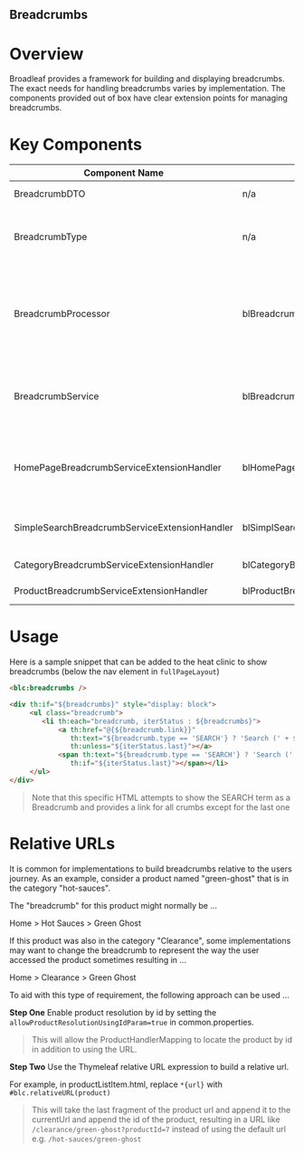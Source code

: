 ## Breadcrumbs 

# Overview

Broadleaf provides a framework for building and displaying breadcrumbs.  The exact needs for handling breadcrumbs varies by implementation.   The components provided out of box have clear extension points for managing breadcrumbs.

# Key Components
|Component Name|Bean Id|Description|
|--------------|-------|-----------|
|BreadcrumbDTO| n/a | Domain object containing the link, type, and text|
|BreadcrumbType| n/a | An extendable Broadleaf enumeration indicating the type of breadcrumb HOME, SEARCH, CATEGORY, PRODUCT|
|BreadcrumbProcessor|blBreadcrumbProcessor|A Thymeleaf processor (blc:breadcrumbs) that calls the BreadcrumbService to generate the breadcrumbs and stores the result in a page variable named breadcrumbs|
|BreadcrumbService|blBreadcrumbService|The component responsible for generating the breadcrumbs.   It delegates to a series of handlers to generate each crumb|
|HomePageBreadcrumbServiceExtensionHandler|blHomePageBreadcrumbServiceExtensionHandler|Builds a single crumb whose name is "Home" or the value from the property breadcrumb.homepageText and whose link is the root (e.g. \)|
|SimpleSearchBreadcrumbServiceExtensionHandler|blSimplSearchBreadcrumbServiceExtensionHandler|Builds a single crumb with a search parameter to allow easy return to the last search|
|CategoryBreadcrumbServiceExtensionHandler|blCategoryBreadcrumbServiceExtensionHandler|Builds the breadcrumbs for the current category tree|
|ProductBreadcrumbServiceExtensionHandler|blProductBreadcrumbServiceExtensionHandler|Builds the product breadcrumb|


# Usage
Here is a sample snippet that can be added to the heat clinic to show breadcrumbs (below the nav element in `fullPageLayout`)

```html
<blc:breadcrumbs />

<div th:if="${breadcrumbs}" style="display: block">
     <ul class="breadcrumb">
        <li th:each="breadcrumb, iterStatus : ${breadcrumbs}">
            <a th:href="@{${breadcrumb.link}}" 
               th:text="${breadcrumb.type == 'SEARCH'} ? 'Search (' + ${breadcrumb.text} +')' : ${breadcrumb.text}"
               th:unless="${iterStatus.last}"></a> 
            <span th:text="${breadcrumb.type == 'SEARCH'} ? 'Search (' + ${breadcrumb.text} +')' : ${breadcrumb.text}"
               th:if="${iterStatus.last}"></span></li>
     </ul>
</div>
```

> Note that this specific HTML attempts to show the SEARCH term as a Breadcrumb and provides a link for all crumbs except for the last one 


# Relative URLs
It is common for implementations to build breadcrumbs relative to the users journey.    As an example, consider a product named "green-ghost" that is in the category "hot-sauces".

The "breadcrumb" for this product might normally be ...

Home > Hot Sauces > Green Ghost

If this product was also in the category "Clearance", some implementations may want to change the breadcrumb to represent the way the user accessed the product sometimes resulting in ...

Home > Clearance > Green Ghost

To aid with this type of requirement, the following approach can be used ...

**Step One** 
Enable product resolution by id by setting the `allowProductResolutionUsingIdParam=true` in common.properties.
> This will allow the ProductHandlerMapping to locate the product by id in addition to using the URL.


**Step Two** 
Use the Thymeleaf relative URL expression to build a relative url.  

For example, in productListItem.html, replace `*{url}` with `#blc.relativeURL(product)`
> This will take the last fragment of the product url and append it to the currentUrl and append the id of the product, resulting in a URL like `/clearance/green-ghost?productId=7` instead of using the default url e.g. `/hot-sauces/green-ghost`



